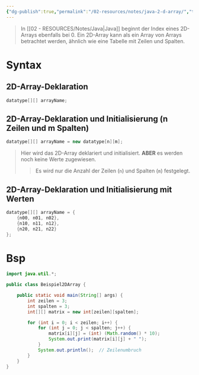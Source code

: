 ```yaml
---
{"dg-publish":true,"permalink":"/02-resources/notes/java-2-d-array/","tags":["informatik/code/java"],"noteIcon":"","updated":"2025-09-10T16:33:02.000+02:00"}
---
```


> In [[02 - RESOURCES/Notes/Java\|Java]] beginnt der Index eines 2D-Arrays ebenfalls bei 0. Ein 2D-Array kann als ein Array von Arrays betrachtet werden, ähnlich wie eine Tabelle mit Zeilen und Spalten.

# Syntax
## 2D-Array-Deklaration
```java
datatype[][] arrayName;
```

## 2D-Array-Deklaration und Initialisierung (n Zeilen und m Spalten)
```java
datatype[][] arrayName = new datatype[n][m];
```

> Hier wird das 2D-Array deklariert und initialisiert. **ABER** es werden noch keine Werte zugewiesen.
>> Es wird nur die Anzahl der Zeilen (`n`) und Spalten (`m`) festgelegt.

## 2D-Array-Deklaration und Initialisierung mit Werten
```java
datatype[][] arrayName = {
    {n00, n01, n02},
    {n10, n11, n12},
    {n20, n21, n22}
};
```

# Bsp

```java
import java.util.*;

public class Beispiel2DArray {

    public static void main(String[] args) {
        int zeilen = 3;
        int spalten = 3;
        int[][] matrix = new int[zeilen][spalten];

        for (int i = 0; i < zeilen; i++) {
            for (int j = 0; j < spalten; j++) {
                matrix[i][j] = (int) (Math.random() * 10);
                System.out.print(matrix[i][j] + " ");
            }
            System.out.println();  // Zeilenumbruch
        }
    }
}
```
